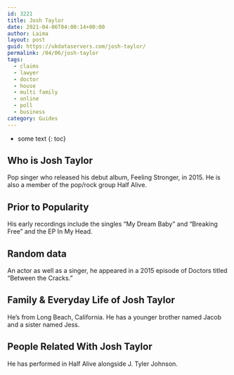 ```yaml
---
id: 3221
title: Josh Taylor
date: 2021-04-06T04:00:14+00:00
author: Laima
layout: post
guid: https://ukdataservers.com/josh-taylor/
permalink: /04/06/josh-taylor
tags:
  - claims
  - lawyer
  - doctor
  - house
  - multi family
  - online
  - poll
  - business
category: Guides
---
```


* some text
{: toc}


## Who is Josh Taylor
                  
                  
                  
Pop singer who released his debut album, Feeling Stronger, in 2015. He is also a member of the pop/rock group Half Alive. 
                  
              
            
              
            
                
                
                
## Prior to Popularity
                  
                  
                  
His early recordings include the singles &#8220;My Dream Baby&#8221; and &#8220;Breaking Free&#8221; and the EP In My Head.
                  
              
            
              
            
                
                
                
## Random data
                  
                  
                  
An actor as well as a singer, he appeared in a 2015 episode of Doctors titled &#8220;Between the Cracks.&#8221;
                  
              
            
              
            
                
                
                
## Family & Everyday Life of Josh Taylor
                  
                  
                  
He&#8217;s from Long Beach, California. He has a younger brother named Jacob and a sister named Jess.
                  
              
            
              
            
                
                
                
## People Related With Josh Taylor
                  
                  
                  
He has performed in Half Alive alongside J. Tyler Johnson.
                  
              
            
              
            
                
              
            
              
              
            
            
              
            
          
          
          